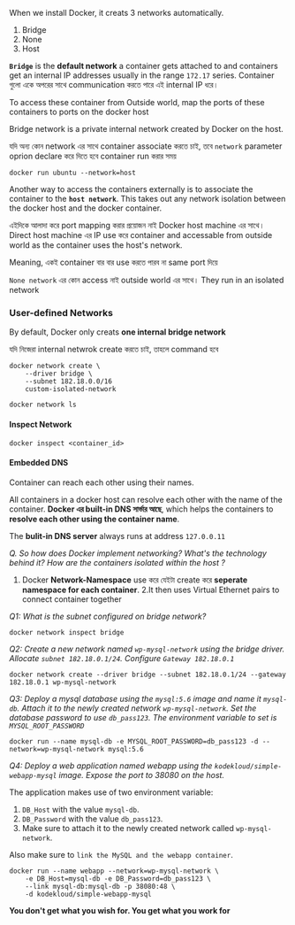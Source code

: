 When we install Docker, it creats 3 networks automatically.
1. Bridge
2. None
3. Host

**`Bridge`** is the **default network** a container gets attached to and containers get an internal IP addresses usually in the range `172.17` series. Container গুলো একে অপরের সাথে communication করতে পারে এই internal IP ধরে। 

To access these container from Outside world, map the ports of these containers to ports on the docker host

Bridge network is a private internal network created by Docker on the host.

যদি অন্য কোন network এর সাথে container associate করতে চাই, তবে `network` parameter oprion declare করে দিতে হবে container run করার সময়

```shell
docker run ubuntu --network=host
```

Another way to access the containers externally is to associate the container to the **`host network`**. This takes out any network isolation between the docker host and the docker container. 

এইদিকে আলাদা করে port mapping করার প্রয়োজন নাই Docker host machine এর সাথে। Direct host machine এর IP use করে container and accessable from outside world as the container uses the host's network.

Meaning, একই container বার বার use করতে পারব না same port দিয়ে 

`None network` এর কোন access নাই outside world এর সাথে। They run in an isolated network


### User-defined Networks

By default, Docker only creats **one internal bridge network**

যদি নিজেরা internal netwrok create করতে চাই, তাহলে command হবে 

```shell
docker network create \ 
    --driver bridge \
    --subnet 182.18.0.0/16 
    custom-isolated-network
```
```shell
docker network ls
```

#### Inspect Network

```shell
docker inspect <container_id>
```

#### Embedded DNS

Container can reach each other using their names.

All containers in a docker host can resolve each other with the name of the container. **Docker এর built-in DNS সার্ভার আছে**, which helps the containers to **resolve each other using the container name**.

The **bulit-in DNS server** always runs at address `127.0.0.11`


_Q. So how does Docker implement networking? What's the technology behind it? How are the containers isolated within the host ?_ 

1. Docker **Network-Namespace** use করে যেইটা create করে **seperate namespace for each container**.
2.It then uses Virtual Ethernet pairs to connect container together 

_Q1: What is the subnet configured on bridge network?_
```shell
docker network inspect bridge
```
_Q2: Create a new network named `wp-mysql-network` using the bridge driver. Allocate `subnet 182.18.0.1/24`. Configure `Gateway 182.18.0.1`_

```shell
docker network create --driver bridge --subnet 182.18.0.1/24 --gateway 182.18.0.1 wp-mysql-network
```

_Q3: Deploy a mysql database using the `mysql:5.6` image and name it `mysql-db`. Attach it to the newly created network `wp-mysql-network`. Set the database password to use `db_pass123`. The environment variable to set is `MYSQL_ROOT_PASSWORD`_

```shell
docker run --name mysql-db -e MYSQL_ROOT_PASSWORD=db_pass123 -d --network=wp-mysql-network mysql:5.6
```


_Q4: Deploy a web application named webapp using the `kodekloud/simple-webapp-mysql` image. Expose the port to 38080 on the host._

The application makes use of two environment variable:
1. `DB_Host` with the value `mysql-db`.
2. `DB_Password` with the value `db_pass123`.
3. Make sure to attach it to the newly created network called `wp-mysql-network`.

Also make sure to `link the MySQL and the webapp container`.

```shell
docker run --name webapp --network=wp-mysql-network \
    -e DB_Host=mysql-db -e DB_Password=db_pass123 \
    --link mysql-db:mysql-db -p 38080:48 \
    -d kodekloud/simple-webapp-mysql
```
**You don't get what you wish for. You get what you work for**

